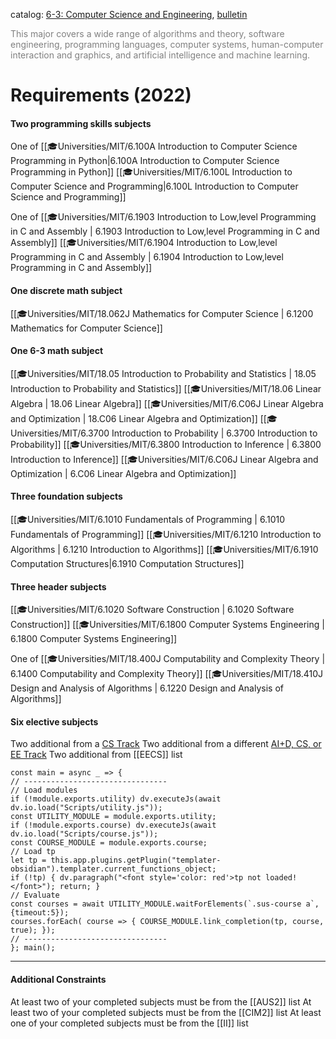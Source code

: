 catalog: [6-3: Computer Science and Engineering](https://www.eecs.mit.edu/academics/undergraduate-programs/curriculum/6-3-computer-science-and-engineering/), [bulletin](https://catalog.mit.edu/degree-charts/computer-science-engineering-course-6-3/)

<font style="color: grey">This major covers a wide range of algorithms and theory, software engineering, programming languages, computer systems, human-computer interaction and graphics, and artificial intelligence and machine learning.</font>

# Requirements (2022)

#### Two programming skills subjects
One of 
<span class="sus-course">[[🎓Universities/MIT/6.100A Introduction to Computer Science Programming in Python|6.100A Introduction to Computer Science Programming in Python]]</span>
<span class="sus-course">[[🎓Universities/MIT/6.100L Introduction to Computer Science and Programming|6.100L Introduction to Computer Science and Programming]]</span>

One of 
<span class="sus-course">[[🎓Universities/MIT/6.1903 Introduction to Low,level Programming in C and Assembly | 6.1903 Introduction to Low,level Programming in C and Assembly]]</span>
<span class="sus-course">[[🎓Universities/MIT/6.1904 Introduction to Low,level Programming in C and Assembly | 6.1904 Introduction to Low,level Programming in C and Assembly]]</span>

#### One discrete math subject
<span class="sus-course">[[🎓Universities/MIT/18.062J Mathematics for Computer Science | 6.1200 Mathematics for Computer Science]]</span>

#### One 6-3 math subject
<span class="sus-course">[[🎓Universities/MIT/18.05 Introduction to Probability and Statistics | 18.05 Introduction to Probability and Statistics]]</span>
<span class="sus-course">[[🎓Universities/MIT/18.06 Linear Algebra | 18.06 Linear Algebra]]</span>
<span class="sus-course">[[🎓Universities/MIT/6.C06J Linear Algebra and Optimization | 18.C06 Linear Algebra and Optimization]]</span>
<span class="sus-course">[[🎓Universities/MIT/6.3700 Introduction to Probability | 6.3700 Introduction to Probability]]</span>
<span class="sus-course">[[🎓Universities/MIT/6.3800 Introduction to Inference | 6.3800 Introduction to Inference]]</span>
<span class="sus-course">[[🎓Universities/MIT/6.C06J Linear Algebra and Optimization | 6.C06 Linear Algebra and Optimization]]</span>

#### Three foundation subjects
<span class="sus-course">[[🎓Universities/MIT/6.1010 Fundamentals of Programming | 6.1010 Fundamentals of Programming]]</span>
<span class="sus-course">[[🎓Universities/MIT/6.1210 Introduction to Algorithms | 6.1210 Introduction to Algorithms]]</span>
<span class="sus-course">[[🎓Universities/MIT/6.1910 Computation Structures|6.1910 Computation Structures]]</span>

#### Three header subjects
<span class="sus-course">[[🎓Universities/MIT/6.1020 Software Construction | 6.1020 Software Construction]]</span>
<span class="sus-course">[[🎓Universities/MIT/6.1800 Computer Systems Engineering | 6.1800 Computer Systems Engineering]]</span>

One of
<span class="sus-course">[[🎓Universities/MIT/18.400J Computability and Complexity Theory | 6.1400 Computability and Complexity Theory]]</span>
<span class="sus-course">[[🎓Universities/MIT/18.410J Design and Analysis of Algorithms | 6.1220 Design and Analysis of Algorithms]]</span>

#### Six elective subjects
Two additional from a [CS Track](https://eecsis.mit.edu/degree_requirements.html#track)
Two additional from a different [AI+D, CS, or EE Track](https://eecsis.mit.edu/degree_requirements.html#track)
Two additional from [[EECS]] list

```dataviewjs
const main = async _ => {
// --------------------------------
// Load modules
if (!module.exports.utility) dv.executeJs(await dv.io.load("Scripts/utility.js"));
const UTILITY_MODULE = module.exports.utility;
if (!module.exports.course) dv.executeJs(await dv.io.load("Scripts/course.js"));
const COURSE_MODULE = module.exports.course;
// Load tp
let tp = this.app.plugins.getPlugin("templater-obsidian").templater.current_functions_object;
if (!tp) { dv.paragraph("<font style='color: red'>tp not loaded!</font>"); return; }
// Evaluate
const courses = await UTILITY_MODULE.waitForElements(`.sus-course a`, {timeout:5});
courses.forEach( course => { COURSE_MODULE.link_completion(tp, course, true); });
// --------------------------------
}; main();
```

---

#### Additional Constraints
At least two of your completed subjects must be from the [[AUS2]] list
At least two of your completed subjects must be from the [[CIM2]] list
At least one of your completed subjects must be from the [[II]] list
